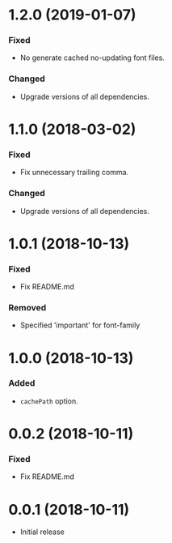 # 1.2.0 (2019-01-07)

### Fixed

-   No generate cached no-updating font files.

### Changed

-   Upgrade versions of all dependencies.

# 1.1.0 (2018-03-02)

### Fixed

-   Fix unnecessary trailing comma.

### Changed

-   Upgrade versions of all dependencies.

# 1.0.1 (2018-10-13)

### Fixed

-   Fix README.md

### Removed

-   Specified 'important' for font-family

# 1.0.0 (2018-10-13)

### Added

-   `cachePath` option.

# 0.0.2 (2018-10-11)

### Fixed

-   Fix README.md

# 0.0.1 (2018-10-11)

-   Initial release
